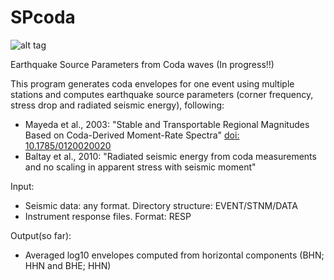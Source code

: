 # SPcoda


![alt tag](https://github.com/echavess/SPcoda/blob/master/Figures/PNCB.Average_Envelope.png)




Earthquake Source Parameters from Coda waves (In progress!!)

This program generates coda envelopes for one event using multiple stations and computes 
earthquake source parameters (corner frequency, stress drop and radiated seismic energy), following:

- Mayeda et al., 2003: "Stable and Transportable Regional Magnitudes Based on 
Coda-Derived Moment-Rate Spectra" [doi: 10.1785/0120020020](http://www.bssaonline.org/content/93/1/224.full)
- Baltay et al., 2010: "Radiated seismic energy from coda measurements and no 
scaling in apparent stress with seismic moment"


Input: 
- Seismic data: any format. Directory structure: EVENT/STNM/DATA
- Instrument response files. Format: RESP

Output(so far):
- Averaged log10 envelopes computed from horizontal components (BHN; HHN and BHE; HHN) 
